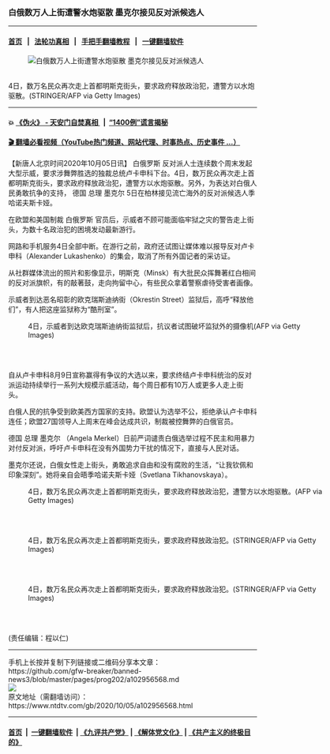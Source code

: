 ### 白俄数万人上街遭警水炮驱散 墨克尔接见反对派候选人
------------------------

#### [首页](https://github.com/gfw-breaker/banned-news3/blob/master/README.md) &nbsp;&nbsp;|&nbsp;&nbsp; [法轮功真相](https://github.com/begood0513/basic/blob/master/README.md)  &nbsp;&nbsp;|&nbsp;&nbsp; [手把手翻墙教程](https://github.com/gfw-breaker/guides/wiki)  &nbsp;&nbsp;|&nbsp;&nbsp; [一键翻墙软件](https://github.com/gfw-breaker/nogfw/blob/master/README.md)  



<div><div class="featured_image">
 <figure>
  <img alt="白俄数万人上街遭警水炮驱散 墨克尔接见反对派候选人" src="https://i.ntdtv.com/assets/uploads/2020/10/GettyImages-1228890273-800x450.jpg"/>
 </figure><br/>
 <span class="caption">
  4日，数万名民众再次走上首都明斯克街头，要求政府释放政治犯，遭警方以水炮驱散。(STRINGER/AFP via Getty Images)
 </span>
</div>
</div><hr/>

#### 💥 [《伪火》 - 天安门自焚真相 ](http://158.247.195.190:10000/videos/blog/weihuo.html)&nbsp; |&nbsp; [“1400例”谎言揭秘  ](http://158.247.195.190:10000/videos/blog/jiexi1400.html)

#### [ 🎬  翻墙必看视频（YouTube热门频道、网站代理、时事热点、历史事件 ...）](https://github.com/gfw-breaker/links/blob/master/banned.md)

<div><div class="post_content" itemprop="articleBody">
 <p>
  【新唐人北京时间2020年10月05日讯】
  <ok href="https://www.ntdtv.com/gb/白俄罗斯.htm">
   白俄罗斯
  </ok>
  反对派人士连续数个周末发起大型示威，要求涉舞弊胜选的独裁总统卢卡申科下台。4日，数万民众再次走上首都明斯克街头，要求政府释放政治犯，遭警方以水炮驱散。另外，为表达对白俄人民勇敢抗争的支持，
  <ok href="https://www.ntdtv.com/gb/德国.htm">
   德国
  </ok>
  总理
  <ok href="https://www.ntdtv.com/gb/墨克尔.htm">
   墨克尔
  </ok>
  5日在柏林接见流亡海外的反对派候选人季哈诺夫斯卡娅。
 </p>
 <p>
  在欧盟和美国制裁
  <ok href="https://www.ntdtv.com/gb/白俄罗斯.htm">
   白俄罗斯
  </ok>
  官员后，示威者不顾可能面临牢狱之灾的警告走上街头，为数十名政治犯的困境发动最新游行。
 </p>
 <p>
  网路和手机服务4日全部中断。在游行之前，政府还试图让媒体难以报导反对卢卡申科（Alexander Lukashenko）的集会，取消了所有外国记者的采访证。
 </p>
 <p>
  从社群媒体流出的照片和影像显示，明斯克（Minsk）有大批民众挥舞著红白相间的反对派旗帜，有的敲著鼓，走向拘留中心，有些民众拿着警察虐待受害者画像。
 </p>
 <p>
  示威者到达恶名昭彰的欧克瑞斯迪纳街（Okrestin Street）监狱后，高呼“释放他们”，有人把这座监狱称为“酷刑室”。
 </p>
 <figure class="wp-caption alignnone" id="attachment_102956572" style="width: 600px">
  <img alt="" class="size-medium wp-image-102956572" src="https://i.ntdtv.com/assets/uploads/2020/10/GettyImages-1228891897-600x400.jpg">
   <br/><figcaption class="wp-caption-text">
    4日，示威者到达欧克瑞斯迪纳街监狱后，抗议者试图破坏监狱外的摄像机(AFP via Getty Images)
   </figcaption><br/>
  </img>
 </figure><br/>
 <p>
  自从卢卡申科8月9日宣称赢得有争议的大选以来，要求终结卢卡申科统治的反对派运动持续举行一系列大规模示威活动，每个周日都有10万人或更多人走上街头。
 </p>
 <p>
  白俄人民的抗争受到欧美西方国家的支持。欧盟认为选举不公，拒绝承认卢卡申科连任；欧盟27国领导人上周末在峰会达成共识，制裁被控舞弊的白俄官员。
 </p>
 <p>
  <ok href="https://www.ntdtv.com/gb/德国.htm">
   德国
  </ok>
  总理
  <ok href="https://www.ntdtv.com/gb/墨克尔.htm">
   墨克尔
  </ok>
  （Angela Merkel）日前严词谴责白俄选举过程不民主和用暴力对付反对派，呼吁卢卡申科在没有外国势力干扰的情况下，直接与人民对话。
 </p>
 <p>
  墨克尔还说，白俄女性走上街头，勇敢追求自由和没有腐败的生活，“让我钦佩和印象深刻”。她将亲自会晤季哈诺夫斯卡娅（Svetlana Tikhanovskaya）。
 </p>
 <figure class="wp-caption alignnone" id="attachment_102956580" style="width: 600px">
  <img alt="" class="size-medium wp-image-102956580" src="https://i.ntdtv.com/assets/uploads/2020/10/GettyImages-1228890124-600x400.jpg">
   <br/><figcaption class="wp-caption-text">
    4日，数万名民众再次走上首都明斯克街头，要求政府释放政治犯，遭警方以水炮驱散。(AFP via Getty Images)
   </figcaption><br/>
  </img>
 </figure><br/>
 <figure class="wp-caption alignnone" id="attachment_102956573" style="width: 600px">
  <img alt="" class="size-medium wp-image-102956573" src="https://i.ntdtv.com/assets/uploads/2020/10/GettyImages-1228892265-600x400.jpg"/>
  <br/><figcaption class="wp-caption-text">
   4日，数万名民众再次走上首都明斯克街头，要求政府释放政治犯。(STRINGER/AFP via Getty Images)
  </figcaption><br/>
 </figure><br/>
 <figure class="wp-caption alignnone" id="attachment_102956574" style="width: 600px">
  <img alt="" class="size-medium wp-image-102956574" src="https://i.ntdtv.com/assets/uploads/2020/10/GettyImages-1228892557-600x400.jpg"/>
  <br/><figcaption class="wp-caption-text">
   4日，数万名民众再次走上首都明斯克街头，要求政府释放政治犯。(STRINGER/AFP via Getty Images)
  </figcaption><br/>
 </figure><br/>
 <div class="video_fit_container">
 </div>
 <p>
  (责任编辑：程以仁)
 </p>
 <div class="single_ad">
 </div>
</div>
</div>
<hr/>
手机上长按并复制下列链接或二维码分享本文章：<br/>
https://github.com/gfw-breaker/banned-news3/blob/master/pages/prog202/a102956568.md <br/>
<a href='https://github.com/gfw-breaker/banned-news3/blob/master/pages/prog202/a102956568.md'><img src='https://github.com/gfw-breaker/banned-news3/blob/master/pages/prog202/a102956568.md.png'/></a> <br/>
原文地址（需翻墙访问）：https://www.ntdtv.com/gb/2020/10/05/a102956568.html


------------------------
#### [首页](https://github.com/gfw-breaker/banned-news3/blob/master/README.md) &nbsp;|&nbsp; [一键翻墙软件](https://github.com/gfw-breaker/nogfw/blob/master/README.md) &nbsp;| [《九评共产党》](https://github.com/gfw-breaker/9ping.md/blob/master/README.md#九评之一评共产党是什么) | [《解体党文化》](https://github.com/gfw-breaker/jtdwh.md/blob/master/README.md) | [《共产主义的终极目的》](https://github.com/gfw-breaker/gczydzjmd.md/blob/master/README.md)


<img src='http://gfw-breaker.win/banned-news3/pages/prog202/a102956568.md' width='0px' height='0px'/>